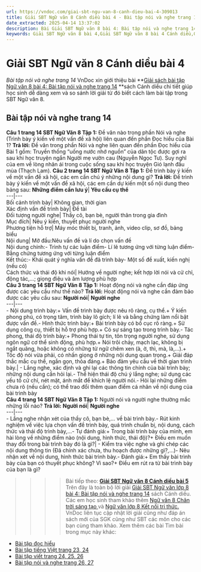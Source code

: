 ```yaml
---
url: https://vndoc.com/giai-sbt-ngu-van-8-canh-dieu-bai-4-309013
title: Giải SBT Ngữ văn 8 Cánh diều bài 4 - Bài tập nói và nghe trang 14 - VnDoc.com
date_extracted: 2025-04-14 13:37:02
description: Bài Giải SBT Ngữ văn 8 bài 4: Bài tập nói và nghe trang 14 sách Cánh diều có đáp án chi tiết cho các bạn cùng tham khảo.
keywords: Giải SBT Ngữ văn 8 bài 4,Giải SBT Ngữ văn 8 bài 4 Cánh diều,Giải sách bài tập Ngữ văn CD lớp 8,Ngữ văn lớp 8 Cánh diều,giải bài tập ngữ văn lớp 8,bài Bài tập nói và nghe trang 14,giải SBT ngữ văn 8 CD trang 14
---
```


# Giải SBT Ngữ văn 8 Cánh diều bài 4
 _Bài tập nói và nghe trang 14_
VnDoc xin giới thiệu bài **[Giải sách bài tập Ngữ văn 8 bài 4: Bài tập nói và nghe trang 14](<https://vndoc.com/giai-sbt-ngu-van-8-canh-dieu-bai-4-309013>) **sách Cánh diều chi tiết giúp học sinh dễ dàng xem và so sánh lời giải từ đó biết cách làm bài tập trong SBT Ngữ văn 8.
## **Bài tập nói và nghe trang 14**
**Câu 1 trang 14 SBT Ngữ Văn 8 Tập 1:** Đề văn nào trong phần Nói và nghe \(Trình bày ý kiến về một vấn đề xã hội\) liên quan đến phần Đọc hiểu của Bài 1?
**Trả lời:**
Đề văn trong phần Nói và nghe liên quan đến phần Đọc hiểu của Bài 1 gồm: Truyền thống “uống nước nhớ nguồn” của dân tộc được gợi ra sau khi học truyện ngắn Người mẹ vườn cau \(Nguyễn Ngọc Tư\).
Suy nghĩ của em về lòng nhân ái trong cuộc sống sau khi học truyện Gió lạnh đầu mùa \(Thạch Lam\).
**Câu 2 trang 14 SBT Ngữ Văn 8 Tập 1:** Để trình bày ý kiến về một vấn đề xã hội, các em cần chú ý những nội dung gì?
**Trả lời:**
Để trình bày ý kiến về một vấn đề xã hội, các em cần dự kiến một số nội dung theo bảng sau:
**Những điểm cần lưu ý**| **Yêu cầu cụ thể**  
---|---  
Bối cảnh trình bày| Không gian, thời gian  
Xác định vấn đề trình bày| Đề tài  
Đối tượng người nghe| Thầy cô, bạn bè, người thân trong gia đình  
Mục đích| Nêu ý kiến, thuyết phục người nghe  
Phương tiện hỗ trợ| Máy móc thiết bị, tranh, ảnh, video clip, sơ đồ, bảng biểu  
Nội dung| Mở đầu:Nêu vấn đề và lí do chọn vấn đề  
Nội dung chính:\- Trình tự các luận điểm\- Lí lẽ tương ứng với từng luận điểm\- Bằng chứng tương ứng với từng luận điểm  
Kết thúc:\- Khái quát ý nghĩa vấn đề đã trình bày\- Một số đề xuất, kiến nghị \(nếu có\)  
Cách thức và thái độ khi nói| Hướng về người nghe; kết hợp lời nói và cử chỉ, động tác,…; giọng điệu và âm lượng phù hợp  
**Câu 3 trang 14 SBT Ngữ Văn 8 Tập 1:** Hoạt động nói và nghe cần đáp ứng được các yêu cầu như thế nào?
**Trả lời:**
Hoạt động nói và nghe cần đảm bảo được các yêu cầu sau:
**Người nói**| **Người nghe**  
---|---  
\- Nội dung trình bày:\+ Vấn đề trình bày được nêu rõ ràng, cụ thể.\+ Ý kiến phong phú, có trọng tâm, trình bày lô gích; lí lẽ và bằng chứng làm nổi bật được vấn đề.\- Hình thức trình bày:\+ Bài trình bày có bố cục rõ ràng.\+ Sử dụng công cụ, thiết bị hỗ trợ phù hợp.\+ Có sự sáng tạo trong trình bày.\- Tác phong, thái độ trình bày:\+ Phong thái tự tin, tôn trọng người nghe, sử dụng ngôn ngữ cơ thể sinh động, phù hợp.\+ Nói trôi chảy, mạch lạc, không bị ngắt quãng, hoặc không có những từ ngữ chêm xen \(à, ờ, thì, mà, là,…\).\+ Tốc độ nói vừa phải, có nhấn giọng ở những nội dung quan trọng.\+ Giải đáp thắc mắc cụ thể, ngắn gọn, thỏa đáng.\+ Bảo đảm yêu cầu về thời gian trình bày.| \- Lắng nghe, xác định và ghi lại các thông tin chính của bài trình bày; những nội dung cần hỏi lại.\- Thể hiện thái độ chú ý lắng nghe; sử dụng các yếu tố cử chỉ, nét mặt, ánh mắt để khích lệ người nói.\- Hỏi lại những điểm chưa rõ \(nếu cần\); có thể trao đổi thêm quan điểm cá nhân về nội dung của bài trình bày  
**Câu 4 trang 14 SBT Ngữ Văn 8 Tập 1:** Người nói và người nghe thường mắc những lỗi nào?
**Trả lời:**
**Người nói**| **Người nghe**  
---|---  
\- Lắng nghe nhận xét của thầy cô, bạn bè,… về bài trình bày.\- Rút kinh nghiệm về việc lựa chọn vấn đề trình bày, quá trình chuẩn bị, nội dung, cách thức và thái độ trình bày,…\- Tự đánh giá:\+ Trong bài trình bày của mình, em hài lòng về những điểm nào \(nội dung, hình thức, thái độ\)?\+ Điều em muốn thay đổi trong bài trình bày đó là gì?| \- Kiểm tra việc nghe và ghi chép các nội dung thông tin \(Đã chính xác chưa, thu hoạch được những gì?,…\)\- Nêu nhận xét về nội dung, hình thức bài trình bày.\- Đánh giá:\+ Em thấy bài trình bày của bạn có thuyết phục không? Vì sao?\+ Điều em rút ra từ bài trình bày của bạn là gì?  
>>>> Bài tiếp theo: **[Giải SBT Ngữ văn 8 Cánh diều bài 5](<https://vndoc.com/giai-sbt-ngu-van-8-canh-dieu-bai-5-309014>)**
Trên đây là toàn bộ lời giải [Giải SBT Ngữ văn lớp 8 bài 4: Bài tập nói và nghe trang 14](<https://vndoc.com/giai-sbt-ngu-van-8-canh-dieu-bai-4-309013>) sách Cánh diều. Các em học sinh tham khảo thêm [Ngữ văn 8 Chân trời sáng tạo ](<https://vndoc.com/ngu-van-8-chan-troi-sang-tao>)và [Ngữ văn lớp 8 Kết nối tri thức.](<https://vndoc.com/ngu-van-8-ket-noi-tri-thuc>) VnDoc liên tục cập nhật lời giải cũng như đáp án sách mới của SGK cũng như SBT các môn cho các bạn cùng tham khảo.
Xem thêm các bài Tìm bài trong mục này khác:
  * [Bài tập đọc hiểu](</giai-sbt-ngu-van-8-canh-dieu-bai-5-309014>)
  * [Bài tập tiếng Việt trang 23, 24](</giai-sbt-ngu-van-8-canh-dieu-bai-6-309018>)
  * [Bài tập viết trang 24, 25, 26](</giai-sbt-ngu-van-8-canh-dieu-bai-7-309020>)
  * [Bài tập nói và nghe trang 26, 27](</giai-sbt-ngu-van-8-canh-dieu-bai-8-309025>)


